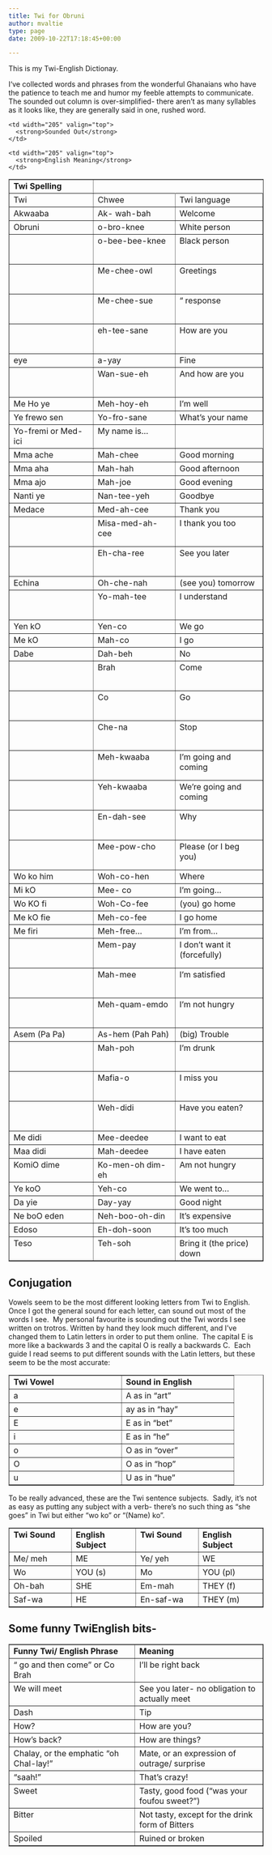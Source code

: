 ```yaml
---
title: Twi for Obruni
author: mvaltie
type: page
date: 2009-10-22T17:18:45+00:00

---
```

This is my Twi-English Dictionay.

I‘ve collected words and phrases from the wonderful Ghanaians who have the patience to teach me and humor my feeble attempts to communicate.  The sounded out column is over-simplified- there aren’t as many syllables as it looks like, they are generally said in one, rushed word.



<table border="1" cellspacing="0" cellpadding="0">
  <tr>
    <td width="205" valign="top">
      <strong>Twi Spelling</strong>
    </td>
    
    <td width="205" valign="top">
      <strong>Sounded Out</strong>
    </td>
    
    <td width="205" valign="top">
      <strong>English Meaning</strong>
    </td>
  </tr>
  
  <tr>
    <td width="205" valign="top">
      Twi
    </td>
    <td width="205" valign="top">
      Chwee
    </td>
    <td width="205" valign="top">
      Twi language
    </td>
  </tr>
  <tr>
    <td width="205" valign="top">
      Akwaaba
    </td>
    <td width="205" valign="top">
      Ak- wah-bah
    </td>
    <td width="205" valign="top">
      Welcome
    </td>
  </tr>  
  <tr>
    <td width="205" valign="top">
      Obruni
    </td>
    <td width="205" valign="top">
      o-bro-knee
    </td>
    <td width="205" valign="top">
      White person
    </td>
  </tr>
  
  <tr>
    <td width="205" valign="top">
      <p>
        &nbsp;
      </p>
    </td>
    <td width="205" valign="top">
      o-bee-bee-knee
    </td>
    <td width="205" valign="top">
      Black person
    </td>
  </tr>
  <tr>
    <td width="205" valign="top">
      <p>
        &nbsp;
      </p>
    </td>
    <td width="205" valign="top">
      Me-chee-owl
    </td>
    <td width="205" valign="top">
      Greetings
    </td>
  </tr>
  
  <tr>
    <td width="205" valign="top">
      <p>
        &nbsp;
      </p>
    </td>
    <td width="205" valign="top">
      Me-chee-sue
    </td>
    <td width="205" valign="top">
      “ response
    </td>
  </tr>
  
  <tr>
    <td width="205" valign="top">
      <p>
        &nbsp;
      </p>
    </td>
    <td width="205" valign="top">
      eh-tee-sane
    </td>
    <td width="205" valign="top">
      How are you
    </td>
  </tr>
  <tr>
    <td width="205" valign="top">
      eye
    </td>
    <td width="205" valign="top">
      a-yay
    </td>
    <td width="205" valign="top">
      Fine
    </td>
  </tr>
  <tr>
    <td width="205" valign="top">
      <p>
        &nbsp;
      </p>
    </td>
    <td width="205" valign="top">
      Wan-sue-eh
    </td>
    <td width="205" valign="top">
      And how are you
    </td>
  </tr>
  <tr>
    <td width="205" valign="top">
      Me Ho ye
    </td>
    <td width="205" valign="top">
      Meh-hoy-eh
    </td>
    <td width="205" valign="top">
      I’m well
    </td>
  </tr>
  <tr>
    <td width="205" valign="top">
      Ye frewo sen
    </td>
    <td width="205" valign="top">
      Yo-fro-sane
    </td>
    <td width="205" valign="top">
      What’s your name
    </td>
  </tr>
    <tr>
    <td width="205" valign="top">
      Yo-fremi or Med-ici</td> 
        <td width="205" valign="top">
          My name is&#8230;
        </td>
        </tr> 
     <tr>
          <td width="205" valign="top">
            Mma ache
          </td>
          <td width="205" valign="top">
            Mah-chee
          </td><td width="205" valign="top">
            Good morning
          </td>
        </tr>
         <tr>
          <td width="205" valign="top">
            Mma aha
          </td>
          <td width="205" valign="top">
            Mah-hah
          </td>
           <td width="205" valign="top">
            Good afternoon
          </td>
        </tr>
          <tr>
          <td width="205" valign="top">
            Mma ajo
          </td>
          <td width="205" valign="top">
            Mah-joe
          </td>
          <td width="205" valign="top">
            Good evening
          </td>
        </tr>
        <tr>
          <td width="205" valign="top">
            Nanti ye
          </td>
          <td width="205" valign="top">
            Nan-tee-yeh
          </td>
          <td width="205" valign="top">
            Goodbye
          </td>
        </tr>
          <tr>
          <td width="205" valign="top">
            Medace
          </td>
          <td width="205" valign="top">
            Med-ah-cee
          </td>
          <td width="205" valign="top">
            Thank you
          </td>
        </tr>
        <tr>
          <td width="205" valign="top">
            <p>
              &nbsp;
            </p>
          </td>
          <td width="205" valign="top">
            Misa-med-ah-cee
          </td>
          <td width="205" valign="top">
            I thank you too
          </td>
        </tr>
        <tr>
          <td width="205" valign="top">
            <p>
              &nbsp;
            </p>
          </td>
          <td width="205" valign="top">
            Eh-cha-ree
          </td>
          <td width="205" valign="top">
            See you later
          </td>
        </tr>
        <tr>
          <td width="205" valign="top">
            Echina
          </td>
          <td width="205" valign="top">
            Oh-che-nah
          </td>
          <td width="205" valign="top">
            (see you) tomorrow
          </td>
        </tr>
        <tr>
          <td width="205" valign="top">
            <p>
              &nbsp;
            </p>
          </td>
          <td width="205" valign="top">
            Yo-mah-tee
          </td>
          <td width="205" valign="top">
            I understand
          </td>
        </tr>
        <tr>
          <td width="205" valign="top">
            Yen kO
          </td>
          <td width="205" valign="top">
            Yen-co
          </td>
          <td width="205" valign="top">
            We go
          </td>
        </tr>
        <tr>
          <td width="205" valign="top">
            Me kO
          </td>
          <td width="205" valign="top">
            Mah-co
          </td>
          <td width="205" valign="top">
            I go
          </td>
        </tr>
        <tr>
          <td width="205" valign="top">
            Dabe
          </td>
          <td width="205" valign="top">
            Dah-beh
          </td>
          <td width="205" valign="top">
            No
          </td>
        </tr>
        <tr>
          <td width="205" valign="top">
            <p>
              &nbsp;
            </p>
          </td>
          <td width="205" valign="top">
            Brah
          </td>
          <td width="205" valign="top">
            Come
          </td>
        </tr>
        <tr>
          <td width="205" valign="top">
            <p>
              &nbsp;
            </p>
          </td>
          <td width="205" valign="top">
            Co
          </td>
          <td width="205" valign="top">
            Go
          </td>
        </tr>
        <tr>
          <td width="205" valign="top">
            <p>
              &nbsp;
            </p>
          </td>
          <td width="205" valign="top">
            Che-na
          </td>
          <td width="205" valign="top">
            Stop
          </td>
        </tr>
        <tr>
          <td width="205" valign="top">
            <p>
              &nbsp;
            </p>
          </td>
          <td width="205" valign="top">
            Meh-kwaaba
          </td>
          <td width="205" valign="top">
            I’m going and coming
          </td>
        </tr>
        <tr>
          <td width="205" valign="top">
            <p>
              &nbsp;
            </p>
          </td>
          <td width="205" valign="top">
            Yeh-kwaaba
          </td>
          <td width="205" valign="top">
            We’re going and coming
          </td>
        </tr>
        <tr>
          <td width="205" valign="top">
            <p>
              &nbsp;
            </p>
          </td>
          <td width="205" valign="top">
            En-dah-see
          </td>
          <td width="205" valign="top">
            Why
          </td>
        </tr>
        <tr>
          <td width="205" valign="top">
            <p>
              &nbsp;
            </p>
          </td>
          <td width="205" valign="top">
            Mee-pow-cho
          </td>
          <td width="205" valign="top">
            Please (or I beg you)
          </td>
        </tr>
        <tr>
          <td width="205" valign="top">
            Wo ko him
          </td>
          <td width="205" valign="top">
            Woh-co-hen
          </td>
          <td width="205" valign="top">
            Where
          </td>
        </tr>
        <tr>
          <td width="205" valign="top">
            Mi kO
          </td>
          <td width="205" valign="top">
            Mee- co
          </td>
          <td width="205" valign="top">
            I’m going&#8230;
          </td>
        </tr>
        <tr>
          <td width="205" valign="top">
            Wo KO fi
          </td>
          <td width="205" valign="top">
            Woh-Co-fee
          </td>
          <td width="205" valign="top">
            (you) go home
          </td>
        </tr>
        <tr>
          <td width="205" valign="top">
            Me kO fie
          </td>
          <td width="205" valign="top">
            Meh-co-fee
          </td>
          <td width="205" valign="top">
            I go home
          </td>
        </tr>
        <tr>
          <td width="205" valign="top">
            Me firi
          </td>
          <td width="205" valign="top">
            Meh-free&#8230;
          </td>
          <td width="205" valign="top">
            I’m from&#8230;
          </td>
        </tr>
        <tr>
          <td width="205" valign="top">
            <p>
              &nbsp;
            </p>
          </td>
          <td width="205" valign="top">
            Mem-pay
          </td>
          <td width="205" valign="top">
            I don’t want it (forcefully)
          </td>
        </tr>
        <tr>
          <td width="205" valign="top">
            <p>
              &nbsp;
            </p>
          </td>
          <td width="205" valign="top">
            Mah-mee
          </td>
          <td width="205" valign="top">
            I’m satisfied
          </td>
        </tr>
        <tr>
          <td width="205" valign="top">
            <p>
              &nbsp;
            </p>
          </td>
          <td width="205" valign="top">
            Meh-quam-emdo
          </td>
          <td width="205" valign="top">
            I’m not hungry
          </td>
        </tr>
        <tr>
          <td width="205" valign="top">
            Asem (Pa Pa)
          </td>
          <td width="205" valign="top">
            As-hem (Pah Pah)
          </td>
          <td width="205" valign="top">
            (big) Trouble
          </td>
        </tr>
        <tr>
          <td width="205" valign="top">
            <p>
              &nbsp;
            </p>
          </td>
          <td width="205" valign="top">
            Mah-poh
          </td>
          <td width="205" valign="top">
            I’m drunk
          </td>
        </tr>
        <tr>
          <td width="205" valign="top">
            <p>
              &nbsp;
            </p>
          </td>
          <td width="205" valign="top">
            Mafia-o
          </td>
          <td width="205" valign="top">
            I miss you
          </td>
        </tr>
        <tr>
          <td width="205" valign="top">
            <p>
              &nbsp;
            </p>
          </td>
          <td width="205" valign="top">
            Weh-didi
          </td>
          <td width="205" valign="top">
            Have you eaten?
          </td>
        </tr>
        <tr>
          <td width="205" valign="top">
            Me didi
          </td>
          <td width="205" valign="top">
            Mee-deedee
          </td>
          <td width="205" valign="top">
            I want to eat
          </td>
        </tr>
        <tr>
          <td width="205" valign="top">
            Maa didi
          </td>
          <td width="205" valign="top">
            Mah-deedee
          </td>
          <td width="205" valign="top">
            I have eaten
          </td>
        </tr>
        <tr>
          <td width="205" valign="top">
            KomiO dime
          </td>
          <td width="205" valign="top">
            Ko-men-oh dim-eh
          </td>
          <td width="205" valign="top">
            Am not hungry
          </td>
        </tr>
        <tr>
          <td width="205" valign="top">
            Ye koO
          </td>
          <td width="205" valign="top">
            Yeh-co
          </td>
          <td width="205" valign="top">
            We went to&#8230;
          </td>
        </tr>
        <tr>
          <td width="205" valign="top">
            Da yie
          </td>
          <td width="205" valign="top">
            Day-yay
          </td>
          <td width="205" valign="top">
            Good night
          </td>
        </tr>
        <tr>
          <td width="205" valign="top">
            Ne boO eden
          </td>
          <td width="205" valign="top">
            Neh-boo-oh-din
          </td>
          <td width="205" valign="top">
            It’s expensive
          </td>
        </tr>
        <tr>
          <td width="205" valign="top">
            Edoso
          </td>
          <td width="205" valign="top">
            Eh-doh-soon
          </td>
          <td width="205" valign="top">
            It’s too much
          </td>
        </tr>
        <tr>
          <td width="205" valign="top">
            Teso
          </td>
          <td width="205" valign="top">
            Teh-soh
          </td>
          <td width="205" valign="top">
            Bring it (the price) down
          </td>
        </tr></tbody> 
      </table> 
        
## Conjugation  
  Vowels seem to be the most different looking letters from Twi to English. Once I got the general sound for each letter, can sound out most of the words I see.  My personal favourite is sounding out the Twi words I see written on trotros. Written by hand they look much different, and I&#8217;ve changed them to Latin letters in order to put them online.  The capital E is more like a backwards 3 and the capital O is really a backwards C.  Each guide I read seems to put different sounds with the Latin letters, but these seem to be the most accurate:

  <table border="1" cellspacing="0" cellpadding="0">
          <tr>
            <td width="205" valign="top">
              <strong>Twi Vowel</strong>
            </td>
            <td width="205" valign="top">
              <strong>Sound in English</strong>
            </td>
          </tr>
          <tr>
            <td width="205" valign="top">
              a
            </td>
            <td width="205" valign="top">
              A as in “art”
            </td>
          </tr>
          <tr>
            <td width="205" valign="top">
              e
            </td>
            <td width="205" valign="top">
              ay as in “hay”
            </td>
          </tr>
          <tr>
            <td width="205" valign="top">
              E
            </td>
            <td width="205" valign="top">
              E as in “bet”
            </td>
          </tr>
          <tr>
            <td width="205" valign="top">
              i
            </td>
            <td width="205" valign="top">
              E as in “he”
            </td>
          </tr>
          <tr>
            <td width="205" valign="top">
              o
            </td>
            <td width="205" valign="top">
              O as in “over”
            </td>
          </tr>
          <tr>
            <td width="205" valign="top">
              O
            </td>
            <td width="205" valign="top">
              O as in “hop”
            </td>
          </tr>
          <tr>
            <td width="205" valign="top">
              u
            </td>
            <td width="205" valign="top">
              U as in “hue”
            </td>
          </tr>
        </table>
To be really advanced, these are the Twi sentence subjects.  Sadly, it’s not as easy as putting any subject with a verb- there’s no such thing as “she goes” in Twi but either “wo ko&#8221; or “(Name) ko”.
        <table border="1" cellspacing="0" cellpadding="0">
          <tr>
            <td width="154" valign="top">
              <strong>Twi Sound</strong>
            </td>
            <td width="154" valign="top">
              <strong>English Subject</strong>
            </td>
            <td width="154" valign="top">
              <strong>Twi Sound</strong>
            </td>            
            <td width="154" valign="top">
              <strong>English Subject</strong>
            </td>
          </tr>
          <tr>
            <td width="154" valign="top">
              Me/ meh
            </td>
            <td width="154" valign="top">
              ME
            </td>
            <td width="154" valign="top">
              Ye/ yeh
            </td>
            <td width="154" valign="top">
              WE
            </td>
          </tr>
          <tr>
            <td width="154" valign="top">
              Wo
            </td>
            <td width="154" valign="top">
              YOU (s)
            </td>
            <td width="154" valign="top">
              Mo
            </td>
            <td width="154" valign="top">
              YOU (pl)
            </td>
          </tr>
          <tr>
            <td width="154" valign="top">
              Oh-bah
            </td>
            <td width="154" valign="top">
              SHE
            </td>
            <td width="154" valign="top">
              Em-mah
            </td>
            <td width="154" valign="top">
              THEY (f)
            </td>
          </tr>
          <tr>
            <td width="154" valign="top">
              Saf-wa
            </td>
            <td width="154" valign="top">
              HE
            </td>
            <td width="154" valign="top">
              En-saf-wa
            </td>
            <td width="154" valign="top">
              THEY (m)
            </td>
          </tr>
        </table>

## Some funny TwiEnglish bits-
  <table border="1" cellspacing="0" cellpadding="0">
          <tr>
            <td width="308" valign="top">
              <strong>Funny Twi/ English Phrase</strong>
            </td>
            <td width="308" valign="top">
              <strong>Meaning</strong>
            </td>
          </tr>
          <tr>
            <td width="308" valign="top">
              “ go and then come” or Co Brah
            </td>
            <td width="308" valign="top">
              I’ll be right back
            </td>
          </tr>
          <tr>
            <td width="308" valign="top">
              We will meet
            </td>
            <td width="308" valign="top">
              See you later- no obligation to actually meet
            </td>
          </tr>
          <tr>
            <td width="308" valign="top">
              Dash
            </td>
            <td width="308" valign="top">
              Tip
            </td>
          </tr>
          <tr>
            <td width="308" valign="top">
              How?
            </td>
            <td width="308" valign="top">
              How are you?
            </td>
          </tr>
          <tr>
            <td width="308" valign="top">
              How’s back?
            </td>
            <td width="308" valign="top">
              How are things?
            </td>
          </tr>
          <tr>
            <td width="308" valign="top">
              Chalay, or the emphatic “oh Chal-lay!”
            </td>
            <td width="308" valign="top">
              Mate, or an expression of outrage/ surprise
            </td>
          </tr>
          <tr>
            <td width="308" valign="top">
              “saah!”
            </td>
            <td width="308" valign="top">
              That’s crazy!
            </td>
          </tr>
          <tr>
            <td width="308" valign="top">
              Sweet
            </td>
            <td width="308" valign="top">
              Tasty, good food (“was your foufou sweet?”)
            </td>
          </tr>
          <tr>
            <td width="308" valign="top">
              Bitter
            </td>
            <td width="308" valign="top">
              Not tasty, except for the drink form of Bitters
            </td>
          </tr>
          <tr>
            <td width="308" valign="top">
              Spoiled
            </td>
            <td width="308" valign="top">
              Ruined or broken
            </td>
          </tr>
        </table>